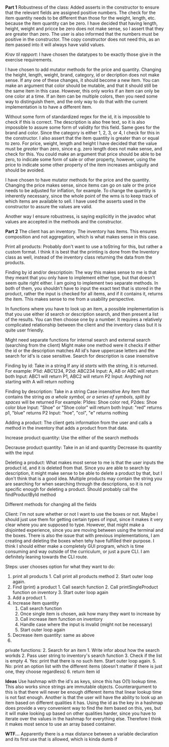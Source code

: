**Part 1**
Robustness of the class:
Added asserts in the constructor to ensure
that the relevant fields are assigned positive numbers.
The check for the item quantity needs to be
different than those for the weight, length, etc. because the item quantity can
be zero. I have decided that having length,
height, weight and pricce be zero does not
make sense, so I assert that they are greater than zero.
The user is also informed that the numbers
must be positive in the constructor.
The copy constructor does not need this,
as an item passed into it will always have
valid values.

_Krav til rapport_:
I have chosen the datatypes to be exactly those give in the 
exercise requirements.

I have chosen to add mutator methods for the price and quantity.
Changing the height, length, weight, brand, category, id or decription
does not make sense. If any one of these changes, it should become a new item.
You can make an argument that color should be mutable, and that it should still
be the same item in this case. However, this only works if an item can only be one
color at a time. If an item can be multiple colors, then you need some way to
distinguish them, and the only way to do that with the current implementation
is to have a different item.

Without some form of standardized regex for the id, it is impossible to check
if this is correct.
The description is also free text, so
it is also impossible to assure some form of validity for this field. 
Same goes for the brand and color. 
Since the category is either 1, 2, 3, or 4, I check for this in
the constructor. I also assert that the item quantity is greater than or equal 
to zero. For price, weight, length and height I have decided that the value must 
be *greater* than zero, since e.g. zero length does not make sense, and check for this. You could make an argument that price should be able to be zero, to indicate some form of sale or other property, however, using the price to indicate some other property of the item increases ambiguity and should be avoided.

I have chosen to have mutator methods for the price and the quantity. Changing
the price makes sense, since items can go on sale or the price needs to be 
adjusted for inflation, for example. To change the quantity is inherently necessary, 
since the whole point of the wms is to keep track of which items are available to sell.
I have used the asserts used in the constructor to assure the values are valid.

Another way I ensure robustness, is saying explicitly in the javadoc what values are
accepted in the methods and the constructor.

**Part 2**
The client has an inventory. The inventory has items.
This ensures composition and not aggregation, which
is what makes sense in this case.

Print all products:
Probably don't want to use a toString for this,
but rather a custom format. I think it is best that
the printing is done from the Inventory class as well,
instead of the inventory class returning the data from
the products.

Finding by id and/or descriptioin:
The way this makes sense to me is that they meant
that you only have to implement either type, but that
doesn't seem quite right either. I am going to implement
two separate methods.
In both of them, you shouldn't have to input the exact
text that is stored in the product, rather the input is
checked for all items, and if it contains it, returns the item.
This makes sense to me from a usability perspective.

In functions where you have to look up an item, a possible 
implementation is that you use either id search or description
search, and then present a list of the results. You can then
choose one by a number. It requires a relatively complicated
relationship between the client and the inventory class but
it is quite user friendly.

Might need separate functions for internal search and
external search (searching from the client)
Might make one method were it checks if either
the id or the description matches
All id's have uppercase letters and the search
for id's is case sensitive.
Search for description is case insensitive

Finding by id:
Take in a string
If any id *starts* with the string, it is returned.
For example: P1id: ABC1234, P2id: ABC234
Input: A, AB or ABC will return both
Input: ABC1 will return P1, ABC2 will return P2
Input: Anything *not* starting with A will return nothing

Finding by description:
Take in a string
Case insensitive
Any item that contains the string *as a whole symbol,*
*or a series of symbols, split by spaces*  will be returned
For example: P1des: Shoe color red, P2des: Shoe color blue
Input: "Shoe" or "Shoe color" will return both
Input: "red" returns p1, "blue" returns P2
Input: "hoe", "col", "e" returns nothing


Adding a product:
The client gets information from the user and calls
a method in the inventory that adds a product from that
data.

Increase product quantity:
Use the either of the search methods

Decrause product quantity:
Take in an id and quantity
Decrease its quantity with the input

Deleting a product:
What makes most sense to me is that the user inputs the product
id, and it is deleted from that. Since you are able to search
by description, it might make sense to be able to delete a 
product by that, but I don't think that is a good idea.
Multiple products may contain the string you are searching
for when searching through the descriptions, so it is not
specific enough for deleting a product.
Should probably call the findProductById method

Different methods for changing all the fields

Client:
I'm not sure whether or not I want to use the boxes or not.
Maybe I should just use them for getting certain types of input,
since it makes it very clear where you are supposed to type.
However, that might make a disjointed experience, since you are
moving between using the terminal and the boxes. There is also
the issue that with previous implementations, I am creating and
deleting the boxes when tehy have fulfilled their purpose. I
think I should either make a completely GUI program, which is 
time consuming and way outside of the curriculum, or just a pure
CLI. I am definitely leaning towards the CLI route.

Steps:
user chooses option for what they want to do:
  1. print all products
    1. Call print all products method
    2. Start outer loop again.
  2. Find (print) a product
    1. Call search function
    2. Call printSingleProduct function on inventory
    3. Start outer loop again
  3. Add a product
     1. 
  4. Increase item quantity
     1. Call search function
     2. Once single item is chosen, ask how many they want to increase by
     3. Call increase item function on inventory
     4. Handle case where the input is invalid (might not be necessary)
     5. Start outer loop again
  5. Decrease item quantity: same as above
  6. 

private functions:
2. Search for an item
     1. Write infor about how the search workds
     2. Pass user string to inventory's search function
     3. Check if the list is empty
     4. Yes: print that there is no such item. Start outer loop again.
     5. No: print an option list with the different items (doesn't matter if there is just one, they choose regardless)
     6. return item id
   
**Ideas**
Use hashmap with the id's as keys, since this has O(1) lookup time.
This also works since strings are immutable objects.
Counterargument to this is that there will never be enough different items
that linear lookup time is not fast enough.
Another is that the user will have the ability to look up an item based
on different qualities it has. Using the id as the key in a hashmap does
provide a very convenient way to find the item based on this, yes, but
it will make looking up based on other qualities harder, since you have
to iterate over the values in the hashmap for everything else. Therefore
I think it makes most sence to use an array based container.

**WTF...**
Apparently there is a max distance between a variable declaration and its first
use that is allowed, which is kinda dumb if 